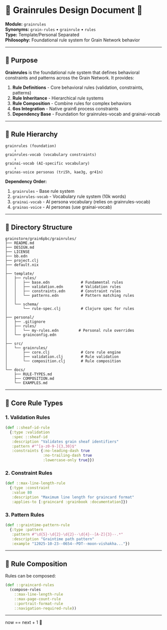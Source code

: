 # 🌾 Grainrules Design Document 🌾

**Module:** `grainrules`  
**Synonyms:** `grain-rules` • `grainrule` • `rules`  
**Type:** Template/Personal Separated  
**Philosophy:** Foundational rule system for Grain Network behavior

---

## 🎯 Purpose

**Grainrules** is the foundational rule system that defines behavioral constraints and patterns across the Grain Network. It provides:

1. **Rule Definitions** - Core behavioral rules (validation, constraints, patterns)
2. **Rule Inheritance** - Hierarchical rule systems
3. **Rule Composition** - Combine rules for complex behaviors
4. **6os Integration** - Native grain6 process constraints
5. **Dependency Base** - Foundation for grainrules-vocab and grainai-vocab

---

## 🌸 Rule Hierarchy

```
grainrules (foundation)
    ↓
grainrules-vocab (vocabulary constraints)
    ↓
grainai-vocab (AI-specific vocabulary)
    ↓
grainas-voice personas (tri5h, kae3g, gr41n)
```

**Dependency Order:**
1. `grainrules` - Base rule system
2. `grainrules-vocab` - Vocabulary rule system (10k words)
3. `grainai-vocab` - AI persona vocabulary (relies on grainrules-vocab)
4. `grainas-voice` - AI personas (use grainai-vocab)

---

## 📁 Directory Structure

```
grainstore/grain6pbc/grainrules/
├── README.md
├── DESIGN.md
├── LICENSE
├── bb.edn
├── project.clj
├── default.nix
│
├── template/
│   ├── rules/
│   │   ├── base.edn              # Fundamental rules
│   │   ├── validation.edn        # Validation rules
│   │   ├── constraints.edn       # Constraint rules
│   │   └── patterns.edn          # Pattern matching rules
│   │
│   └── schema/
│       └── rule-spec.clj         # Clojure spec for rules
│
├── personal/
│   ├── .gitignore
│   ├── rules/
│   │   └── my-rules.edn         # Personal rule overrides
│   └── grainconfig.edn
│
├── src/
│   └── grainrules/
│       ├── core.clj              # Core rule engine
│       ├── validation.clj        # Rule validation
│       └── composition.clj       # Rule composition
│
└── docs/
    ├── RULE-TYPES.md
    ├── COMPOSITION.md
    └── EXAMPLES.md
```

---

## 🌾 Core Rule Types

### 1. Validation Rules

```clojure
(def ::sheaf-id-rule
  {:type :validation
   :spec ::sheaf-id
   :description "Validates grain sheaf identifiers"
   :pattern #"^[a-z0-9-]{3,30}$"
   :constraints {:no-leading-dash true
                 :no-trailing-dash true
                 :lowercase-only true}})
```

### 2. Constraint Rules

```clojure
(def ::max-line-length-rule
  {:type :constraint
   :value 80
   :description "Maximum line length for graincard format"
   :applies-to [:graincard :grainbook :documentation]})
```

### 3. Pattern Rules

```clojure
(def ::graintime-pattern-rule
  {:type :pattern
   :pattern #"\d{5}-\d{2}-\d{2}--\d{4}--[A-Z]{3}--.*"
   :description "Graintime path pattern"
   :example "12025-10-23--0654--PDT--moon-vishakha..."})
```

---

## 🌱 Rule Composition

Rules can be composed:

```clojure
(def ::graincard-rules
  (compose-rules
    ::max-line-length-rule
    ::max-page-count-rule
    ::portrait-format-rule
    ::navigation-required-rule))
```

---

now == next + 1
🌾

